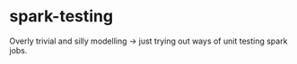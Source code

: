 # spark-testing

Overly trivial and silly modelling -> just trying out ways of unit testing spark jobs.
